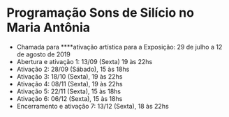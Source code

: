 # Programação Sons de Silício no Maria Antônia

* Chamada para ****ativação artística para a Exposição: 29 de julho a 12 de agosto de 2019
* Abertura e ativação 1: 13/09 \(Sexta\) 19 às 22hs
* Ativação 2: 28/09 \(Sábado\), 15 às 18hs
* Ativação 3: 18/10 \(Sexta\), 19 às 22hs
* Ativação 4: 08/11 \(Sexta\), 19 às 22hs
* Ativação 5: 22/11 \(Sexta\), 15 às 18hs 
* Ativação 6: 06/12 \(Sexta\), 15 às 18hs
* Encerramento e ativação 7: 13/12 \(Sexta\), 18 às 22hs

